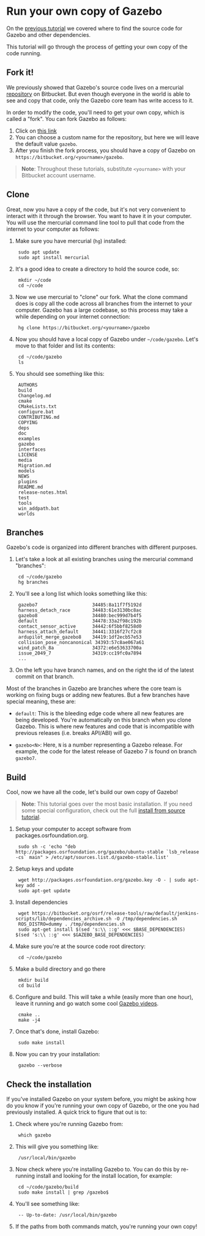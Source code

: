 # Run your own copy of Gazebo

On the [previous tutorial](http://gazebosim.org/tutorials?tut=guided_a1)
we covered where to find the source code for Gazebo and other dependencies.

This tutorial will go through the process of getting your own copy of the
code running.

## Fork it!

We previously showed that Gazebo's source code lives on a mercurial
[repository](https://bitbucket.org/osrf/gazebo) on Bitbucket. But even though
everyone in the world is able to see and copy that code, only the Gazebo core
team has write access to it.

In order to modify the code, you'll need to get your own copy, which is called
a "fork". You can fork Gazebo as follows:

1. Click on [this link](https://bitbucket.org/osrf/gazebo/fork)
1. You can choose a custom name for the repository, but here we will leave the
default value `gazebo`.
1. After you finish the fork process, you should have a copy of Gazebo on
`https://bitbucket.org/<yourname>/gazebo`.

> **Note**: Throughout these tutorials, substitute `<yourname>` with your
Bitbucket account username.

## Clone

Great, now you have a copy of the code, but it's not very convenient to
interact with it through the browser. You want to have it in your computer.
You will use the mercurial command line tool to pull that code from the internet
to your computer as follows:

1. Make sure you have mercurial (`hg`) installed:

        sudo apt update
        sudo apt install mercurial

1. It's a good idea to create a directory to hold the source code, so:

        mkdir ~/code
        cd ~/code

1. Now we use mercurial to "clone" our fork. What the clone command does is
copy all the code across all branches from the internet to your computer.
Gazebo has a large codebase, so this process may take a while depending on
your internet connection:

        hg clone https://bitbucket.org/<yourname>/gazebo

1. Now you should have a local copy of Gazebo under `~/code/gazebo`. Let's
move to that folder and list its contents:

        cd ~/code/gazebo
        ls

1. You should see something like this:

        AUTHORS
        build
        Changelog.md
        cmake
        CMakeLists.txt
        configure.bat
        CONTRIBUTING.md
        COPYING
        deps
        doc
        examples
        gazebo
        interfaces
        LICENSE
        media
        Migration.md
        models
        NEWS
        plugins
        README.md
        release-notes.html
        test
        tools
        win_addpath.bat
        worlds

## Branches

Gazebo's code is organized into different branches with different purposes.

1. Let's take a look at all existing branches using the mercurial command
"branches":

        cd ~/code/gazebo
        hg branches

1. You'll see a long list which looks something like this:

        gazebo7                    34485:8a11f7f5192d
        harness_detach_race        34483:61e3130bc8ac
        gazebo8                    34480:bec999d7b4f5
        default                    34478:33a2f98c192b
        contact_sensor_active      34442:6f5bbf8258d0
        harness_attach_default     34441:3316f27cf2c8
        ardupilot_merge_gazebo8    34419:1df2ecb57e53
        collision_pose_noncanonical 34393:57c8ae067a61
        wind_patch_8a              34372:e6e53633700a
        issue_2049_7               34319:cc19fc0a7894
        ...

1. On the left you have branch names, and on the right the id of the latest
commit on that branch.

Most of the branches in Gazebo are branches where the core team is working
on fixing bugs or adding new features. But a few branches have special meaning,
these are:

* `default`: This is the bleeding edge code where all new features are being
developed. You're automatically on this branch when you clone Gazebo. This
is where new features and code that is incompatible with previous releases
(i.e. breaks API/ABI) will go.

* `gazebo<N>`: Here, `N` is a number representing a Gazebo release. For example,
the code for the latest release of Gazebo 7 is found on branch `gazebo7`.

## Build

Cool, now we have all the code, let's build our own copy of Gazebo!

> **Note**: This tutorial goes over the most basic installation. If you need
some special configuration, check out the full
[install from source tutorial](http://gazebosim.org/tutorials?tut=install_from_source&cat=install).

1. Setup your computer to accept software from packages.osrfoundation.org.

        sudo sh -c 'echo "deb http://packages.osrfoundation.org/gazebo/ubuntu-stable `lsb_release -cs` main" > /etc/apt/sources.list.d/gazebo-stable.list'

1. Setup keys and update

        wget http://packages.osrfoundation.org/gazebo.key -O - | sudo apt-key add -
        sudo apt-get update

1. Install dependencies

        wget https://bitbucket.org/osrf/release-tools/raw/default/jenkins-scripts/lib/dependencies_archive.sh -O /tmp/dependencies.sh
        ROS_DISTRO=dummy . /tmp/dependencies.sh
        sudo apt-get install $(sed 's:\\ ::g' <<< $BASE_DEPENDENCIES) $(sed 's:\\ ::g' <<< $GAZEBO_BASE_DEPENDENCIES)

1. Make sure you're at the source code root directory:

        cd ~/code/gazebo

1. Make a build directory and go there

        mkdir build
        cd build

1. Configure and build. This will take a while (easily more than one hour),
leave it running and go watch some cool
[Gazebo videos](https://www.youtube.com/results?search_query=gazebo+simulator).

        cmake ..
        make -j4

1. Once that's done, install Gazebo:

        sudo make install

1. Now you can try your installation:

        gazebo --verbose

## Check the installation

If you've installed Gazebo on your system before, you might be asking
how do you know if you're running your own copy of Gazebo, or the one you
had previously installed. A quick trick to figure that out is to:

1. Check where you're running Gazebo from:

        which gazebo

1. This will give you something like:

        /usr/local/bin/gazebo

1. Now check where you're installing Gazebo to. You can do this by re-running
install and looking for the install location, for example:

        cd ~/code/gazebo/build
        sudo make install | grep /gazebo$

1. You'll see something like:

        -- Up-to-date: /usr/local/bin/gazebo

1. If the paths from both commands match, you're running your own copy!


